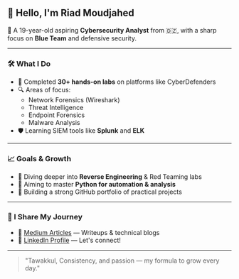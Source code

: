 ## 👋 Hello, I'm Riad Moudjahed

🎯 A 19-year-old aspiring **Cybersecurity Analyst** from 🇩🇿, with a sharp focus on **Blue Team** and defensive security.

---

### 🛠️ What I Do

- 🧪 Completed **30+ hands-on labs** on platforms like CyberDefenders  
- 🔍 Areas of focus:
  - Network Forensics (Wireshark)
  - Threat Intelligence
  - Endpoint Forensics
  - Malware Analysis  
- 🛡️ Learning SIEM tools like **Splunk** and **ELK**

---

### 📈 Goals & Growth

- 🧠 Diving deeper into **Reverse Engineering** & Red Teaming labs  
- 🐍 Aiming to master **Python for automation & analysis**  
- 🧰 Building a strong GitHub portfolio of practical projects

---

### 📝 I Share My Journey

- 📖 [Medium Articles](https://medium.com/@riadmouja47) — Writeups & technical blogs  
- 💼 [LinkedIn Profile](https://www.linkedin.com/in/riad-moudjahed/) — Let's connect!

---

> "Tawakkul, Consistency, and passion — my formula to grow every day."

